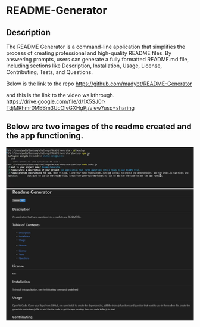 # README-Generator
## **Description**
The README Generator is a command-line application that simplifies the process of creating professional and high-quality README files. By answering prompts, users can generate a fully formatted README.md file, including sections like Description, Installation, Usage, License, Contributing, Tests, and Questions.

Below is the link to the repo
https://github.com/madybt/README-Generator

and this is the link to the video walkthrough.
https://drive.google.com/file/d/1X5SJ0r-TdjMRhmr0MEBm3UcOlvGXHgPj/view?usp=sharing

## Below are two images of the readme created and the app functioning.

![Alt Text](./assets/readme.generator.jpg)
![Alt Text](./assets/readme.generator2.jpg)

